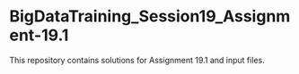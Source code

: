 # BigDataTraining_Session19_Assignment-19.1
This repository contains solutions for Assignment 19.1 and input files.
